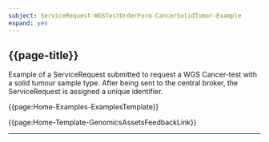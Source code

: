 ```yaml
---
subject: ServiceRequest-WGSTestOrderForm-CancerSolidTumor-Example
expand: yes
---
```



## {{page-title}}

Example of a ServiceRequest submitted to request a WGS Cancer-test with a solid tumour sample type. After being sent to the central broker, the ServiceRequest is assigned a unique identifier.

{{page:Home-Examples-ExamplesTemplate}}


<div id="Feedback" class="tabcontent">
{{page:Home-Template-GenomicsAssetsFeedbackLink}}
</div>

---
